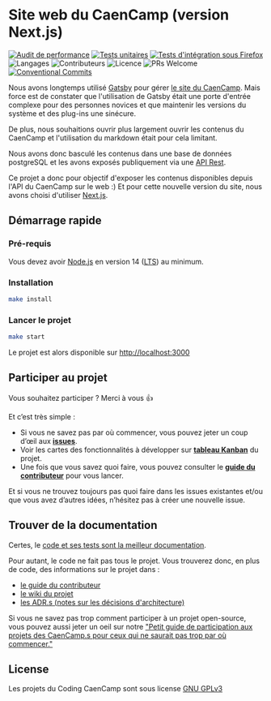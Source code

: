 # Site web du CaenCamp (version Next.js)

[![Audit de performance](https://github.com/CaenCamp/front-next-caencamp/actions/workflows/audit.yml/badge.svg?branch=main)](https://github.com/CaenCamp/front-next-caencamp/actions/workflows/audit.yml) [![Tests unitaires](https://github.com/CaenCamp/front-next-caencamp/actions/workflows/unit-tests.yml/badge.svg?branch=main)](https://github.com/CaenCamp/front-next-caencamp/actions/workflows/unit-tests.yml) [![Tests d'intégration sous Firefox](https://github.com/CaenCamp/front-next-caencamp/actions/workflows/e2e-firefox.yml/badge.svg?branch=main)](https://github.com/CaenCamp/front-next-caencamp/actions/workflows/e2e-firefox.yml) ![Langages](https://img.shields.io/github/languages/top/CaenCamp/front-next-caencamp.svg) ![Contributeurs](https://img.shields.io/github/contributors/CaenCamp/front-next-caencamp.svg) ![Licence](https://img.shields.io/github/license/CaenCamp/front-next-caencamp.svg) ![PRs Welcome](https://img.shields.io/badge/PRs-welcome-brightgreen.svg) [![Conventional Commits](https://img.shields.io/badge/Conventional%20Commits-1.0.0-yellow.svg)](https://conventionalcommits.org)


Nous avons longtemps utilisé [Gatsby](https://www.gatsbyjs.com/) pour gérer [le site du CaenCamp](https://github.com/CaenCamp/new-website). Mais force est de constater que l'utilisation de Gatsby était une porte d'entrée complexe pour des personnes novices et que maintenir les versions du système et des plug-ins une sinécure.

De plus, nous souhaitions ouvrir plus largement ouvrir les contenus du CaenCamp et l'utilisation du markdown était pour cela limitant.

Nous avons donc basculé les contenus dans une base de données postgreSQL et les avons exposés publiquement via une [API Rest](https://api.caen.camp/documentation).

Ce projet a donc pour objectif d'exposer les contenus disponibles depuis l'API du CaenCamp sur le web :) Et pour cette nouvelle version du site, nous avons choisi d'utiliser [Next.js](https://nextjs.org/).

## Démarrage rapide

### Pré-requis

Vous devez avoir [Node.js](https://nodejs.org/en/) en version 14 ([LTS](https://nodejs.org/en/about/releases/)) au minimum.

### Installation

```bash
make install
```

### Lancer le projet

```bash
make start
```

Le projet est alors disponible sur <http://localhost:3000>

## Participer au projet

Vous souhaitez participer ? Merci à vous :+1:

Et c’est très simple :

-   Si vous ne savez pas par où commencer, vous pouvez jeter un coup d’œil aux [**issues**](https://github.com/CaenCamp/front-next-caencamp/issues).
-   Voir les cartes des fonctionnalités à développer sur [**tableau Kanban**](https://github.com/CaenCamp/front-next-caencamp/projects/1) du projet.
-   Une fois que vous savez quoi faire, vous pouvez consulter le [**guide du contributeur**](./docs/CONTRIBUTING.md) pour vous lancer.

Et si vous ne trouvez toujours pas quoi faire dans les issues existantes et/ou que vous avez d’autres idées, n’hésitez pas à créer une nouvelle issue.

## Trouver de la documentation

Certes, le [code et ses tests sont la meilleur documentation](https://martinfowler.com/bliki/CodeAsDocumentation.html).

Pour autant, le code ne fait pas tous le projet. Vous trouverez donc, en plus de code, des informations sur le projet dans :

- [le guide du contributeur](./docs/CONTRIBUTING.md)
- [le wiki du projet](https://github.com/CaenCamp/front-next-caencamp/wiki)
- [les ADR.s (notes sur les décisions d'architecture)](./docs/adr/README.md)

Si vous ne savez pas trop comment participer à un projet open-source, vous pouvez aussi jeter un oeil sur notre ["Petit guide de participation aux projets des CaenCamp.s pour ceux qui ne saurait pas trop par où commencer."](https://github.com/CaenCamp/coding-caen-camp)

## License

Les projets du Coding CaenCamp sont sous license [GNU GPLv3](LICENSE)
